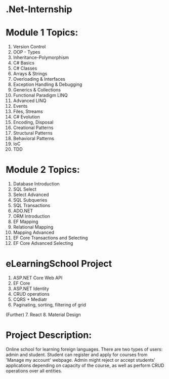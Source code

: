 # .Net-Internship

# Module 1 Topics:
1. Version Control
2. OOP - Types
3. Inheritance-Polymorphism
4. C# Basics
5. C# Classes
6. Arrays & Strings
7. Overloading & Interfaces
8. Exception Handling & Debugging
9. Generics & Collections
10. Functional Paradigm LINQ
11. Advanced LINQ
12. Events
13. Files, Streams
14. C# Evolution
15. Encoding, Disposal
16. Creational Patterns
17. Structural Patterns
18. Behavioral Patterns
19. IoC
20. TDD

# Module 2 Topics:
1. Database Introduction
2. SQL Select
3. Select Advanced
4. SQL Subqueries
5. SQL Transactions
6. ADO.NET
7. ORM Introduction
8. EF Mapping
9. Relational Mapping
10. Mapping Advanced
11. EF Core Transactions and Selecting
12. EF Core Advanced Selecting

# eLearningSchool Project
1. ASP.NET Core Web API
2. EF Core
3. ASP.NET Identity
4. CRUD operations
5. CQRS + Mediatr
6. Paginating, sorting, filtering of grid

(Further)
7. React
8. Material Design

# Project Description: 
Online school for learning foreign languages.
There are two types of users: admin and student.
Student can register and apply for courses from 'Manage my account' webpage.
Admin might reject or accept students' applications depending on capacity of the course, as well as perform CRUD operations over all entities.
